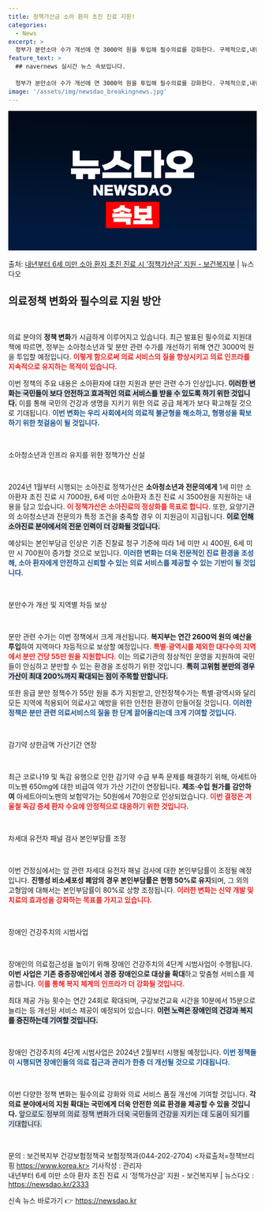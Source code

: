 ```yaml
---
title: 정책가산금 소아 환자 초진 진료 지원!
categories:
  - News
excerpt: >
  정부가 분만소아 수가 개선에 연 3000억 원을 투입해 필수의료를 강화한다. 구체적으로,내년 1월부터 소아진…
feature_text: >
  ## navernews 실시간 뉴스 속보입니다.

  정부가 분만소아 수가 개선에 연 3000억 원을 투입해 필수의료를 강화한다. 구체적으로,내년 1월부터 소아진…
image: '/assets/img/newsdao_breakingnews.jpg'
---
```


![뉴스다오 속보](/assets/img/newsdao_breakingnews.jpg)

<p>출처: <a href="https://newsdao.kr/2333" rel="dofollow">내년부터 6세 미만 소아 환자 초진 진료 시 ‘정책가산금’ 지원 - 보건복지부</a> | 뉴스다오</p>

<h2 data-ke-size="size26">의료정책 변화와 필수의료 지원 방안</h2>

<p data-ke-size="size16">&nbsp;</p>

의료 분야의 <b>정책 변화</b>가 시급하게 이루어지고 있습니다. 최근 발표된 필수의료 지원대책에 따르면, 정부는 소아청소년과 및 분만 관련 수가를 개선하기 위해 연간 3000억 원을 투입할 예정입니다. <b><span style="color: #ee2323;">이렇게 함으로써 의료 서비스의 질을 향상시키고 의료 인프라를 지속적으로 유지하는 목적이 있습니다.</span></b> 

이번 정책의 주요 내용은 소아환자에 대한 지원과 분만 관련 수가 인상입니다. <b><span style="background-color: #21538527;">이러한 변화는 국민들이 보다 안전하고 효과적인 의료 서비스를 받을 수 있도록 하기 위한 것입니다.</span></b> 이를 통해 국민의 건강과 생명을 지키기 위한 의료 공급 체계가 보다 확고해질 것으로 기대됩니다. <b><span style="color: #1a5490;">이번 변화는 우리 사회에서의 의료적 불균형을 해소하고, 형평성을 확보하기 위한 첫걸음이 될 것입니다.</span></b>

<p data-ke-size="size16">&nbsp;</p>

소아청소년과 인프라 유지를 위한 정책가산 신설

<p data-ke-size="size16">&nbsp;</p>

2024년 1월부터 시행되는 소아진료 정책가산은 <b>소아청소년과 전문의에게</b> 1세 미만 소아환자 초진 진료 시 7000원, 6세 미만 소아환자 초진 진료 시 3500원을 지원하는 내용을 담고 있습니다. <b><span style="color: #ee2323;">이 정책가산은 소아진료의 정상화를 목표로 합니다.</span></b> 또한, 요양기관의 소아청소년과 전문의가 특정 조건을 충족할 경우 이 지원금이 지급됩니다. <b><span style="background-color: #21538527;">이로 인해 소아진료 분야에서의 전문 인력이 더 강화될 것입니다.</span></b> 

예상되는 본인부담금 인상은 기존 진찰료 청구 기준에 따라 1세 미만 시 400원, 6세 미만 시 700원이 증가할 것으로 보입니다. <b><span style="color: #1a5490;">이러한 변화는 더욱 전문적인 진료 환경을 조성해, 소아 환자에게 안전하고 신뢰할 수 있는 의료 서비스를 제공할 수 있는 기반이 될 것입니다.</span></b>

<p data-ke-size="size16">&nbsp;</p>

분만수가 개선 및 지역별 차등 보상

<p data-ke-size="size16">&nbsp;</p>

분만 관련 수가는 이번 정책에서 크게 개선됩니다. <b>복지부는 연간 2600억 원의 예산을 투입</b>하여 지역마다 차등적으로 보상할 예정입니다. <b><span style="color: #ee2323;">특별·광역시를 제외한 대다수의 지역에서 분만 건당 55만 원을 지원합니다.</span></b> 이는 의료기관의 정상적인 운영을 지원하여 국민들이 안심하고 분만할 수 있는 환경을 조성하기 위한 것입니다. <b><span style="background-color: #21538527;">특히 고위험 분만의 경우 가산이 최대 200%까지 확대되는 점이 주목할 만합니다.</span></b> 

또한 응급 분만 정책수가 55만 원을 추가 지원받고, 안전정책수가는 특별·광역시와 달리 모든 지역에 적용되어 의료사고 예방을 위한 안전한 환경이 만들어질 것입니다. <b><span style="color: #1a5490;">이러한 정책은 분만 관련 의료서비스의 질을 한 단계 끌어올리는데 크게 기여할 것입니다.</span></b>

<p data-ke-size="size16">&nbsp;</p>

감기약 상한금액 가산기간 연장

<p data-ke-size="size16">&nbsp;</p>

최근 코로나19 및 독감 유행으로 인한 감기약 수급 부족 문제를 해결하기 위해, 아세트아미노펜 650mg에 대한 비급여 약가 가산 기간이 연장됩니다. <b>제조·수입 원가를 감안하여</b> 아세트아미노펜의 보험약가는 50원에서 70원으로 인상되었습니다. <b><span style="color: #ee2323;">이번 결정은 겨울철 독감 증세 환자 수요에 안정적으로 대응하기 위한 것입니다.</span></b> 

<p data-ke-size="size16">&nbsp;</p>

차세대 유전자 패널 검사 본인부담률 조정

<p data-ke-size="size16">&nbsp;</p>

이번 건정심에서는 암 관련 차세대 유전자 패널 검사에 대한 본인부담률이 조정될 예정입니다. <b>진행성 비소세포성 폐암의 경우 본인부담률은 현행 50%로 유지</b>되며, 그 외의 고형암에 대해서는 본인부담률이 80%로 상향 조정됩니다. <b><span style="color: #ee2323;">이러한 변화는 신약 개발 및 치료의 효과성을 강화하는 목표를 가지고 있습니다.</span></b> 

<p data-ke-size="size16">&nbsp;</p>

장애인 건강주치의 시범사업

<p data-ke-size="size16">&nbsp;</p>

장애인의 의료접근성을 높이기 위해 장애인 건강주치의 4단계 시범사업이 수행됩니다. <b>이번 사업은 기존 중증장애인에서 경증 장애인으로 대상을 확대</b>하고 맞춤형 서비스를 제공합니다. <b><span style="color: #ee2323;">이를 통해 복지 체계의 인프라가 더 강화될 것입니다.</span></b> 

최대 제공 가능 횟수는 연간 24회로 확대되며, 구강보건교육 시간을 10분에서 15분으로 늘리는 등 개선된 서비스 제공이 예정되어 있습니다. <b><span style="background-color: #21538527;">이런 노력은 장애인의 건강과 복지를 증진하는데 기여할 것입니다.</span></b> 

<p data-ke-size="size16">&nbsp;</p>

장애인 건강주치의 4단계 시범사업은 2024년 2월부터 시행될 예정입니다. <b><span style="color: #1a5490;">이번 정책들이 시행되면 장애인들의 의료 접근과 관리가 한층 더 개선될 것으로 기대됩니다.</span></b>

<p data-ke-size="size16">&nbsp;</p>

이번 다양한 정책 변화는 필수의료 강화와 의료 서비스 품질 개선에 기여할 것입니다. <b>각 의료 분야에서의 지원 확대는 국민에게 더욱 안전한 의료 환경을 제공할 수 있을 것입니다.</b> <span style="background-color: #21538527;">앞으로도 정부의 의료 정책 변화가 더욱 국민들의 건강을 지키는 데 도움이 되기를 기대합니다.</span> 

<p data-ke-size="size16">&nbsp;</p>

문의 : 보건복지부 건강보험정책국 보험정책과(044-202-2704)
<자료출처=정책브리핑 https://www.korea.kr>
기사작성 : 관리자  
내년부터 6세 미만 소아 환자 초진 진료 시 ‘정책가산금’ 지원 - 보건복지부 | 뉴스다오  : https://newsdao.kr/2333 

신속 뉴스 바로가기 👉 <a href="https://newsdao.kr" rel="dofollow">https://newsdao.kr</a>


